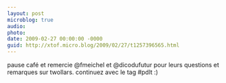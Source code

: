 ```yaml
---
layout: post
microblog: true
audio: 
photo: 
date: 2009-02-27 00:00:00 -0000
guid: http://xtof.micro.blog/2009/02/27/t1257396565.html
---
```

pause café et remercie @fmeichel et @dicodufutur pour leurs questions et remarques sur twollars. continuez avec le tag #pdlt :)
